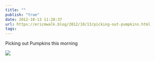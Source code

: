 ```yaml
---
title: ""
publish: "true"
date: 2012-10-13 11:28:37
url: https://ericmwalk.blog/2012/10/13/picking-out-pumpkins.html
tags: 
---
```


Picking out Pumpkins this morning

![](https://ericmwalk.blog/uploads/2022/d38e2fff46.jpg)